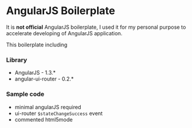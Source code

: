 # AngularJS Boilerplate

It is **not official** AngularJS boilerplate, I used it for my personal purpose to accelerate developing of AngularJS application. 

This boilerplate including

### Library
* AngularJS - 1.3.*
* angular-ui-router - 0.2.*

### Sample code
* minimal angularJS required 
* ui-router `$stateChangeSuccess` event
* commented html5mode 